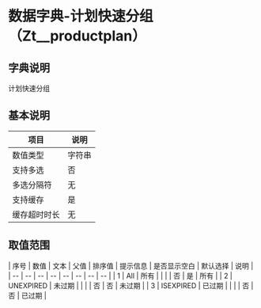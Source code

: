 # 数据字典-计划快速分组（Zt__productplan）
## 字典说明
计划快速分组

## 基本说明
| 项目 | 说明 |
| -- | -- |
| 数值类型 | 字符串 |
| 支持多选 | 否 |
| 多选分隔符 | 无 |
| 支持缓存 | 是 |
| 缓存超时时长 | 无 |

## 取值范围
| 序号 | 数值 | 文本 | 父值 | 排序值 | 提示信息 | 是否显示空白 | 默认选择 | 说明 |
| -- | -- | -- | -- | -- | -- | -- | -- |
| 1 | All | 所有 |  |  |  | 否 | 是 | 所有 |
| 2 | UNEXPIRED | 未过期 |  |  |  | 否 | 否 | 未过期 |
| 3 | ISEXPIRED | 已过期 |  |  |  | 否 | 否 | 已过期 |

